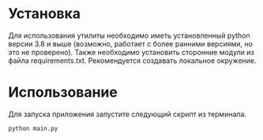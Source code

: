 # Установка

Для использования утилиты необходимо иметь установленный python версии 3.8 и выше (возможно, работает с более ранними версиями, но это не проверено).
Также необходимо установить сторонние модули из файла requirements.txt. Рекомендуется создавать локальное окружение.

# Использование

Для запуска приложения запустите следующий скрипт из терминала.

```
python main.py
```